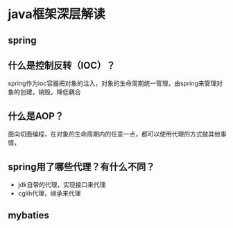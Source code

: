# java框架深层解读
## spring
## 什么是控制反转（IOC）？
spring作为ioc容器把对象的注入，对象的生命周期统一管理，由spring来管理对象的创建，销毁。降低耦合
## 什么是AOP？
面向切面编程，在对象的生命周期内的任意一点，都可以使用代理的方式做其他事情，
## spring用了哪些代理？有什么不同？
* jdk自带的代理，实现接口来代理
* cglib代理，继承来代理
##
## mybaties

